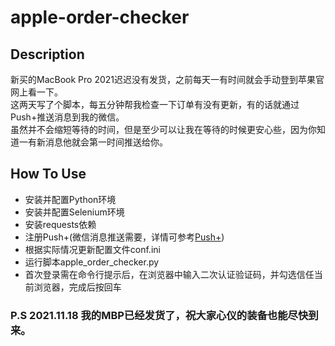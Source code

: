 # apple-order-checker

## Description
新买的MacBook Pro 2021迟迟没有发货，之前每天一有时间就会手动登到苹果官网上看一下。      
这两天写了个脚本，每五分钟帮我检查一下订单有没有更新，有的话就通过Push+推送消息到我的微信。      
虽然并不会缩短等待的时间，但是至少可以让我在等待的时候更安心些，因为你知道一有新消息他就会第一时间推送给你。


## How To Use
* 安装并配置Python环境
* 安装并配置Selenium环境
* 安装requests依赖
* 注册Push+(微信消息推送需要，详情可参考[Push+](https://pushplus.hxtrip.com/))
* 根据实际情况更新配置文件conf.ini
* 运行脚本apple_order_checker.py
* 首次登录需在命令行提示后，在浏览器中输入二次认证验证码，并勾选信任当前浏览器，完成后按回车

### P.S 2021.11.18 我的MBP已经发货了，祝大家心仪的装备也能尽快到来。
